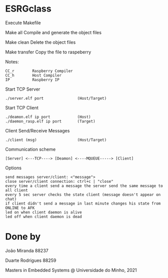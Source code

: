# ESRGclass

Execute Makefile

Make all        Compile and generate the object files

Make clean      Delete the object files

Make transfer   Copy the file to raspeberry

Notes:

    CC_r        Raspberry Compiler 
    CC_h        Host Compiler
    IP          Raspberry IP


Start TCP Server

    ./server.elf port               (Host/Target)

Start TCP Client

    ./deamon.elf ip port            (Host)
    ./daemon_rasp.elf ip port       (Target)

Client Send/Receive Messages

    ./client (msg)                  (Host/Target)

Communication scheme

    [Server] <---TCP----> [Deamon] <----MQUEUE-----> [Client]

Options

    send messages server/client: <"message">
    close server/client connection: ctrl+c | "close"
    every time a client send a message the server send the same message to all client
    every 5 sec server checks the state client (message doesn't appear on chat)
    if client didn't send a message in last minute changes his state from ONLINE to AFK
    led on when client daemon is alive
    led off when client daemon is dead

# Done by
João Miranda 88237

Duarte Rodrigues 88259

Masters in Embedded Systems @ Universidade do Minho, 2021
